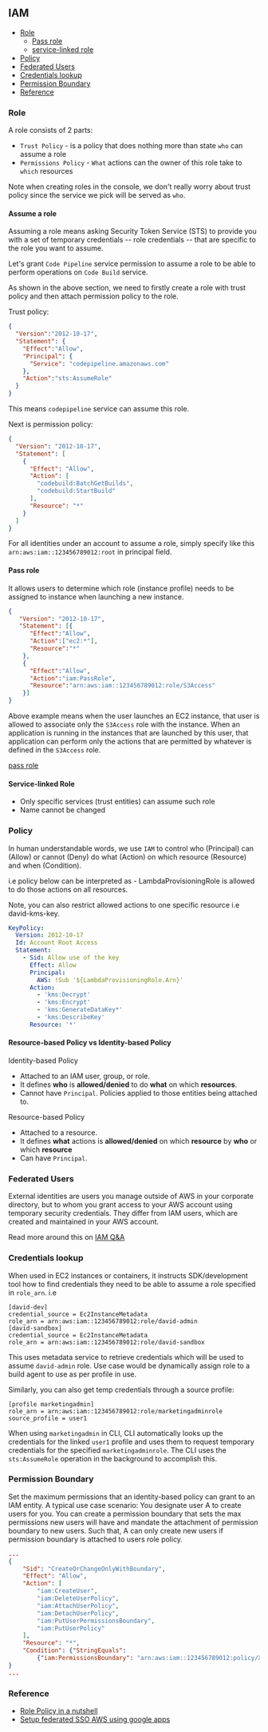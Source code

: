 ## IAM

- [Role](#role)
  - [Pass role](#pass-role)
  - [service-linked role](#service-linked-role)
- [Policy](#policy)
- [Federated Users](#federated-users)
- [Credentials lookup](#credentials-lookup)
- [Permission Boundary](#permission-boundary)
- [Reference](#reference)

### Role

A role consists of 2 parts:

- `Trust Policy` - is a policy that does nothing more than state `who` can assume a role
- `Permissions Policy` - `What` actions can the owner of this role take to `which` resources

Note when creating roles in the console, we don't really worry about trust policy since the service we pick will be served as `who`.

#### Assume a role

Assuming a role means asking Security Token Service (STS) to provide you with a set of temporary credentials -- role credentials -- that are specific to the role you want to assume.

Let's grant `Code Pipeline` service permission to assume a role to be able to perform operations on `Code Build` service.

As shown in the above section, we need to firstly create a role with trust policy and then attach permission policy to the role.

Trust policy:
```json
{
  "Version":"2012-10-17",
  "Statement": {
    "Effect":"Allow",
    "Principal": {
      "Service": "codepipeline.amazonaws.com"
    },
    "Action":"sts:AssumeRole"
  }
}
```

This means `codepipeline` service can assume this role.

Next is permission policy:

```json
{
  "Version": "2012-10-17",
  "Statement": [
    {
      "Effect": "Allow",
      "Action": [
        "codebuild:BatchGetBuilds",
        "codebuild:StartBuild"
      ],
      "Resource": "*"
    }
  ]
}
```

For all identities under an account to assume a role, simply specify like this `arn:aws:iam::123456789012:root` in principal field.

#### Pass role

It allows users to determine which role (instance profile) needs to be assigned to instance when launching a new instance.

```json
{
   "Version": "2012-10-17",
   "Statement": [{
      "Effect":"Allow",
      "Action":["ec2:*"],
      "Resource":"*"
    },
    {
      "Effect":"Allow",
      "Action":"iam:PassRole",
      "Resource":"arn:aws:iam::123456789012:role/S3Access"
    }]
}
```

Above example means when the user launches an EC2 instance, that user is allowed to associate only the `S3Access` role with the instance. When an application is running in the instances that are launched by this user, that application can perform only the actions that are permitted by whatever is defined in the `S3Access` role.

[pass role](https://aws.amazon.com/blogs/security/granting-permission-to-launch-ec2-instances-with-iam-roles-passrole-permission/)

#### Service-linked Role

- Only specific services (trust entities) can assume such role
- Name cannot be changed

### Policy

In human understandable words, we use `IAM` to control who (Principal) can (Allow) or cannot (Deny) do what (Action) on which resource (Resource) and when (Condition).

i.e policy below can be interpreted as - LambdaProvisioningRole is allowed to do those actions on all resources.

Note, you can also restrict allowed actions to one specific resource i.e david-kms-key.

```yml
KeyPolicy:
  Version: 2012-10-17
  Id: Account Root Access
  Statement:
    - Sid: Allow use of the key
      Effect: Allow
      Principal:
        AWS: !Sub '${LambdaProvisioningRole.Arn}'
      Action:
        - 'kms:Decrypt'
        - 'kms:Encrypt'
        - 'kms:GenerateDataKey*'
        - 'kms:DescribeKey'
      Resource: '*'
```

#### Resource-based Policy vs Identity-based Policy

Identity-based Policy

- Attached to an IAM user, group, or role.
- It defines **who** is **allowed/denied** to do **what** on which **resources**.
- Cannot have `Principal`. Policies applied to those entities being attached to.

Resource-based Policy

- Attached to a resource.
- It defines **what** actions is **allowed/denied** on which **resource** by **who** or which **resource**
- Can have `Principal`.

### Federated Users

External identities are users you manage outside of AWS in your corporate directory, but to whom you grant access to your AWS account using temporary security credentials. They differ from IAM users, which are created and maintained in your AWS account.

Read more around this on [IAM Q&A](https://aws.amazon.com/iam/faqs/)

### Credentials lookup

When used in EC2 instances or containers, it instructs SDK/development tool how to find credentials they need to be able to assume a role specified in `role_arn`. i.e

```
[david-dev]
credential_source = Ec2InstanceMetadata
role_arn = arn:aws:iam::123456789012:role/david-admin
[david-sandbox]
credential_source = Ec2InstanceMetadata
role_arn = arn:aws:iam::123456789012:role/david-sandbox
```
This uses metadata service to retrieve credentials which will be used to assume `david-admin` role. Use case would be dynamically assign role to a build agent to use as per profile in use.

Similarly, you can also get temp credentials through a source profile:

```
[profile marketingadmin]
role_arn = arn:aws:iam::123456789012:role/marketingadminrole
source_profile = user1
```
When using `marketingadmin` in CLI, CLI automatically looks up the credentials for the linked `user1` profile and uses them to request temporary credentials for the specified `marketingadminrole`. The CLI uses the `sts:AssumeRole` operation in the background to accomplish this.


### Permission Boundary

Set the maximum permissions that an identity-based policy can grant to an IAM entity. A typical use case scenario: You designate user A to create users for you. You can create a permission boundary that sets the max permissions new users will have and mandate the attachment of permission boundary to new users. Such that, A can only create new users if permission boundary is attached to users role policy.

```json
...
{
    "Sid": "CreateOrChangeOnlyWithBoundary",
    "Effect": "Allow",
    "Action": [
        "iam:CreateUser",
        "iam:DeleteUserPolicy",
        "iam:AttachUserPolicy",
        "iam:DetachUserPolicy",
        "iam:PutUserPermissionsBoundary",
        "iam:PutUserPolicy"
    ],
    "Resource": "*",
    "Condition": {"StringEquals":
        {"iam:PermissionsBoundary": "arn:aws:iam::123456789012:policy/XCompanyBoundaries"}}
}
...
```


### Reference

- [Role Policy in a nutshell](https://start.jcolemorrison.com/aws-iam-policies-in-a-nutshell/)
- [Setup federated SSO AWS using google apps](https://aws.amazon.com/blogs/security/how-to-set-up-federated-single-sign-on-to-aws-using-google-apps/)
